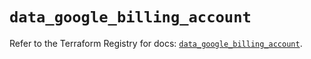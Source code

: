 # `data_google_billing_account`

Refer to the Terraform Registry for docs: [`data_google_billing_account`](https://registry.terraform.io/providers/hashicorp/google-beta/5.23.0/docs/data-sources/google_billing_account).
